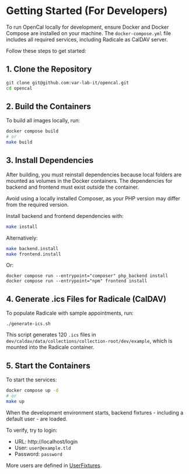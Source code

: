 # Getting Started (For Developers)

To run OpenCal locally for development, ensure Docker and Docker Compose are installed on your machine. The
`docker-compose.yml` file includes all required services, including Radicale as CalDAV server.

Follow these steps to get started:

## 1. Clone the Repository

```bash
git clone git@github.com:var-lab-it/opencal.git
cd opencal
```

## 2. Build the Containers

To build all images locally, run:

```bash
docker compose build
# or
make build
```

## 3. Install Dependencies

After building, you must reinstall dependencies because local folders are mounted as volumes in the Docker containers.
The dependencies for backend and frontend must exist outside the container.

Avoid using a locally installed Composer, as your PHP version may differ from the required version.

Install backend and frontend dependencies with:

```bash
make install
```

Alternatively:

```bash
make backend.install
make frontend.install
```

Or:

```
docker compose run --entrypoint="composer" php_backend install
docker compose run --entrypoint="npm" frontend install
```

## 4. Generate .ics Files for Radicale (CalDAV)

To populate Radicale with sample appointments, run:

```
./generate-ics.sh
```

This script generates 120 `.ics` files in `dev/caldav/data/collections/collection-root/dev/example`, which is mounted
into the Radicale container.

## 5. Start the Containers

To start the services:

```bash
docker compose up -d
# or
make up
```

When the development environment starts, backend fixtures - including a default user - are loaded.

To verify, try to login:

- URL: http://localhost/login
- User: `user@example.tld`
- Password: `password`

More users are defined in [UserFixtures](backend/src/DataFixtures/UserFixtures.php).
